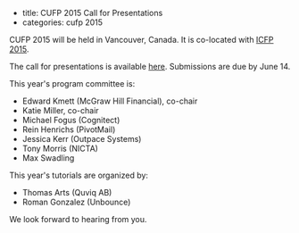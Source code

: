 - title: CUFP 2015 Call for Presentations
- categories: cufp 2015

CUFP 2015 will be held in Vancouver, Canada. It is co-located with [ICFP 2015](http://icfpconference.org/icfp2015/).

The call for presentations is available [here](/2015/call-for-presentations.html). Submissions are due by June 14. 

This year's program committee is:

- Edward Kmett (McGraw Hill Financial), co-chair
- Katie Miller, co-chair
- Michael Fogus (Cognitect)
- Rein Henrichs (PivotMail)
- Jessica Kerr (Outpace Systems)
- Tony Morris (NICTA)
- Max Swadling

This year's tutorials are organized by:

- Thomas Arts (Quviq AB)
- Roman Gonzalez (Unbounce)

We look forward to hearing from you.

